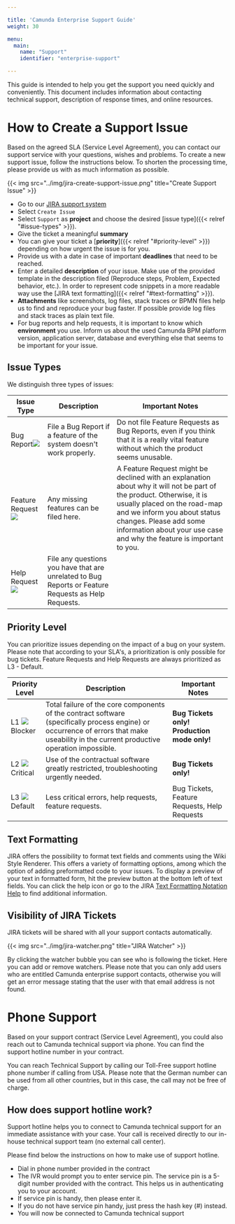 ```yaml
---

title: 'Camunda Enterprise Support Guide'
weight: 30

menu:
  main:
    name: "Support"
    identifier: "enterprise-support"

---
```


This guide is intended to help you get the support you need quickly and conveniently. This document includes information about contacting technical support, description of response times, and online resources.


# How to Create a Support Issue

Based on the agreed SLA (Service Level Agreement), you can contact our support service with your questions, wishes and problems.
To create a new support issue, follow the instructions below. To shorten the processing time, please provide us with as much information as possible.

{{< img src="../img/jira-create-support-issue.png" title="Create Support Issue" >}}

* Go to our [JIRA support system](https://jira.camunda.com/projects/SUPPORT/queues)
* Select `Create Issue`
* Select `Support` as **project** and choose the desired [issue type]({{< relref "#issue-types" >}}).
* Give the ticket a meaningful **summary**
* You can give your ticket a [**priority**]({{< relref "#priority-level" >}}) depending on how urgent the issue is for you.
* Provide us with a date in case of important **deadlines** that need to be reached.
* Enter a detailed **description** of your issue. Make use of the provided template in the description filed (Reproduce steps, Problem, Expected behavior, etc.). In order to represent code snippets in a more readable way use the [JIRA text formatting]({{< relref "#text-formatting" >}}).
* **Attachments** like screenshots, log files, stack traces or BPMN files help us to find and reproduce your bug faster. If possible provide log files and stack traces as plain text file.
* For bug reports and help requests, it is important to know which **environment** you use. Inform us about the used Camunda BPM platform version, application server, database and everything else that seems to be important for your issue.


## Issue Types

We distinguish three types of issues:

<table class="table table-bordered">
  <thead>
  <tr class="success">
    <th>Issue Type</th>
    <th>Description</th>
    <th>Important Notes</th>
  </tr>
  </thead>
  <tbody>
  <tr>
    <td>Bug Report<img class="img-responsive" src="../img/jira-bug-report.png"/></td>
    <td>File a Bug Report if a feature of the system doesn't work properly.</td>
    <td>Do not file Feature Requests as Bug Reports, even if you think that it is a really vital feature without which the product seems unusable.</td>
  </tr>
  <tr>
    <td>Feature Request<img class="img-responsive" src="../img/jira-feature-request.png"/></td>
    <td>Any missing features can be filed here.</td>
    <td>A Feature Request might be declined with an explanation about why it will not be part of the product. Otherwise, it is usually placed on the road-map and we inform you about status changes. Please add some information about your use case and why the feature is important to you.</td>
  </tr>
  <tr>
    <td>Help Request<img class="img-responsive" src="../img/jira-help-request.png"/></td>
    <td>File any questions you have that are unrelated to Bug Reports or Feature Requests as Help Requests.</td>
    <td></td>
  </tr>
  </tbody>
</table>


## Priority Level

You can prioritize issues depending on the impact of a bug on your system. Please note that according to your SLA's, a prioritization is only possible for bug tickets. Feature Requests and Help Requests are always prioritized as L3 - Default.

<table class="table table-bordered">
  <thead>
  <tr class="success">
    <th>Priority Level</th>
    <th>Description</th>
    <th>Important Notes</th>
  </tr>
  </thead>
  <tbody>
  <tr>
    <td>L1 <img class="img-responsive" src="../img/jira-blocker.png"/>Blocker</td>
    <td>Total failure of the core components of the contract software (specifically process engine) or occurrence of errors that make useability in the current productive operation impossible.</td>
    <td><b>Bug Tickets only! Production mode only!</b></td>
  </tr>
  <tr>
    <td>L2 <img class="img-responsive" src="../img/jira-major.png"/>Critical</td>
    <td>Use of the contractual software greatly restricted, troubleshooting urgently needed.</td>
    <td><b>Bug Tickets only!</b></td>
  </tr>
  <tr>
    <td>L3 <img class="img-responsive" src="../img/jira-minor.png"/>Default</td>
    <td>Less critical errors, help requests, feature requests.</td>
    <td>Bug Tickets, Feature Requests, Help Requests</td>
  </tr>
  </tbody>
</table>


## Text Formatting

JIRA offers the possibility to format text fields and comments using the Wiki Style Renderer. This offers a variety of formatting options, among which the option of adding preformatted code to your issues. To display a preview of your text in formatted form, hit the preview button at the bottom left of text fields.
You can click the help icon or go to the JIRA [Text Formatting Notation Help](https://jira.atlassian.com/secure/WikiRendererHelpAction.jspa?section=all) to find additional information.


## Visibility of JIRA Tickets

JIRA tickets will be shared with all your support contacts automatically.

{{< img src="../img/jira-watcher.png" title="JIRA Watcher" >}}

By clicking the watcher bubble you can see who is following the ticket. Here you can add or remove watchers. Please note that you can only add users who are entitled Camunda enterprise support contacts, otherwise you will get an error message stating that the user with that email address is not found.

# Phone Support

Based on your support contract (Service Level Agreement), you could also reach out to Camunda technical support via phone. You can find the support hotline number in your contract. 

You can reach Technical Support by calling our Toll-Free support hotline phone number if calling from USA. Please note that the German number can be used from all other countries, but in this case, the call may not be free of charge.  

## How does support hotline work?
Support hotline helps you to connect to Camunda technical support for an immediate assistance with your case. Your call is received directly to our in-house technical support team (no external call center). 

Please find below the instructions on how to make use of support hotline.

* Dial in phone number provided in the contract
* The IVR would prompt you to enter service pin. The service pin is a 5-digit number provided with the contract. This helps us in authenticating you to your account.
* If service pin is handy, then please enter it.  
* If you do not have service pin handy, just press the hash key (#) instead.
* You will now be connected to Camunda technical support


